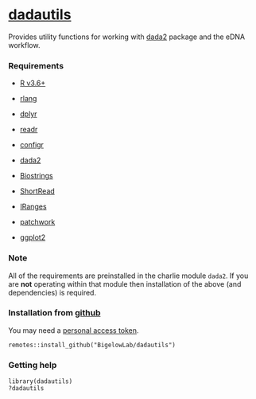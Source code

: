 # [dadautils](https://github.com/BigelowLab/dadautils)

Provides utility functions for working with [dada2](https://benjjneb.github.io/dada2/index.html) package and the eDNA workflow.

### Requirements

+ [R v3.6+](https://www.r-project.org/)

+ [rlang](https://CRAN.R-project.org/package=rlang)

+ [dplyr](https://CRAN.R-project.org/package=dplyrg)

+ [readr](https://CRAN.R-project.org/package=readr)

+ [configr](https://CRAN.R-project.org/package=configr)

+ [dada2](https://CRAN.R-project.org/package=dada2)

+ [Biostrings](https://bioconductor.org/packages/release/bioc/html/Biostrings.html)

+ [ShortRead](https://bioconductor.org/packages/release/bioc/html/ShortRead.html)

+ [IRanges](https://bioconductor.org/packages/release/bioc/html/IRanges.html)

+ [patchwork](https://CRAN.R-project.org/package=patchwork)

+ [ggplot2](https://CRAN.R-project.org/package=ggplot2)
	

### Note

All of the requirements are preinstalled in the charlie module `dada2`.  If you are **not** operating within that module then installation of the above (and dependencies) is required.

### Installation from [github](https://github.com)

You may need a [personal access token](https://github.com/settings/tokens).

```
remotes::install_github("BigelowLab/dadautils")
```

### Getting help

```
library(dadautils)
?dadautils
```